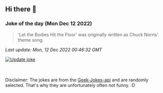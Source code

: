 ## Hi there 👋

### Joke of the day (Mon Dec 12 2022)
<!-- joke -->
>'Let the Bodies Hit the Floor' was originally written as Chuck Norris' theme song.
<!-- /joke -->

*Last update: Mon, 12 Dec 2022 00:46:32 GMT*

[![Update joke](https://github.com/nclskfm/nclskfm/actions/workflows/joke.yml/badge.svg)](https://github.com/nclskfm/nclskfm/actions/workflows/joke.yml)

<br><br>
Disclaimer: The jokes are from the [Geek-Jokes-api](https://github.com/sameerkumar18/geek-joke-api) and are randomly selected. That's why they are unfortunately often not funny. :D
